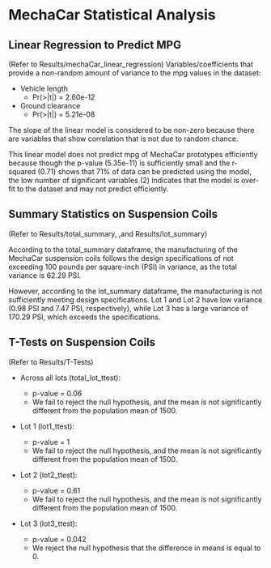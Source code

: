 # MechaCar Statistical Analysis

## Linear Regression to Predict MPG
(Refer to Results/mechaCar_linear_regression)
Variables/coefficients that provide a non-random amount of variance to the mpg values in the dataset:
- Vehicle length
	- Pr(>|t|) = 2.60e-12
- Ground clearance 
	- Pr(>|t|) = 5.21e-08

The slope of the linear model is considered to be non-zero because there are variables that show correlation that is not due to random chance.


This linear model does not predict mpg of MechaCar prototypes efficiently because though the p-value (5.35e-11) is sufficiently small  and the r-squared (0.71) shows that 71% of data can be predicted using the model, the low number of significant variables (2) indicates that the model is over-fit to the dataset and may not predict efficiently.

## Summary Statistics on Suspension Coils
(Refer to Results/total_summary, ,and Results/lot_summary)

According to the total_summary dataframe, the manufacturing of the MechaCar suspension coils follows the design specifications of not exceeding 100 pounds per square-inch (PSI) in variance, as the total variance is 62.29 PSI.

However, according to the lot_summary dataframe, the manufacturing is not sufficiently meeting design specifications. Lot 1 and Lot 2 have low variance (0.98 PSI and 7.47 PSI, respectively), while Lot 3 has a large variance of 170.29 PSI, which exceeds the specifications. 

## T-Tests on Suspension Coils
(Refer to Results/T-Tests)

- Across all lots (total_lot_ttest): 
	- p-value = 0.06
	- We fail to reject the null hypothesis, and the mean is not significantly different from the population mean of 1500.

- Lot 1 (lot1_ttest):
	- p-value = 1 
	- We fail to reject the null hypothesis, and the mean is not significantly different from the population mean of 1500.

- Lot 2 (lot2_ttest):
	- p-value = 0.61
	- We fail to reject the null hypothesis, and the mean is not significantly different from the population mean of 1500.

- Lot 3 (lot3_ttest): 
	- p-value = 0.042
	- We reject the null hypothesis that the difference in means is equal to 0.

